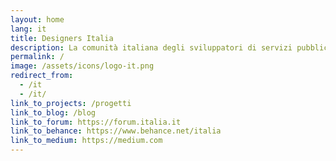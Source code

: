 ```yaml
---
layout: home
lang: it
title: Designers Italia
description: La comunità italiana degli sviluppatori di servizi pubblici
permalink: /
image: /assets/icons/logo-it.png
redirect_from:
  - /it
  - /it/
link_to_projects: /progetti
link_to_blog: /blog
link_to_forum: https://forum.italia.it
link_to_behance: https://www.behance.net/italia
link_to_medium: https://medium.com
---
```

